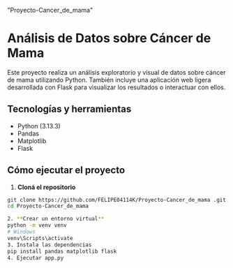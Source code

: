 "Proyecto-Cancer_de_mama" 
# Análisis de Datos sobre Cáncer de Mama

Este proyecto realiza un análisis exploratorio y visual de datos sobre cáncer de mama utilizando Python. También incluye una aplicación web ligera desarrollada con Flask para visualizar los resultados o interactuar con ellos.

## Tecnologías y herramientas

- Python (3.13.3)
- Pandas
- Matplotlib
- Flask


## Cómo ejecutar el proyecto

1. **Cloná el repositorio**  
```bash
git clone https://github.com/FELIPE04114K/Proyecto-Cancer_de_mama .git
cd Proyecto-Cancer_de_mama

2. **Crear un entorno virtual**
python -m venv venv
# Windows
venv\Scripts\activate
3. Instala las dependencias
pip install pandas matplotlib flask
4. Ejecutar app.py




